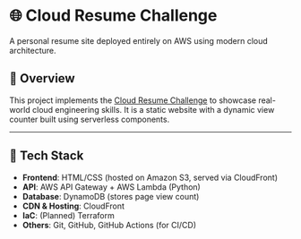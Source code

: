 # 🌐 Cloud Resume Challenge

A personal resume site deployed entirely on AWS using modern cloud architecture.

## 🧠 Overview

This project implements the [Cloud Resume Challenge](https://cloudresumechallenge.dev/) to showcase real-world cloud engineering skills. It is a static website with a dynamic view counter built using serverless components.

---

## 🔧 Tech Stack

- **Frontend**: HTML/CSS (hosted on Amazon S3, served via CloudFront)
- **API**: AWS API Gateway + AWS Lambda (Python)
- **Database**: DynamoDB (stores page view count)
- **CDN & Hosting**: CloudFront
- **IaC**: (Planned) Terraform
- **Others**: Git, GitHub, GitHub Actions (for CI/CD)
